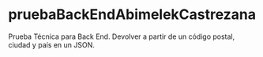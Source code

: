 # pruebaBackEndAbimelekCastrezana
Prueba Técnica para Back End. Devolver a partir de un código postal, ciudad y país en un JSON.
